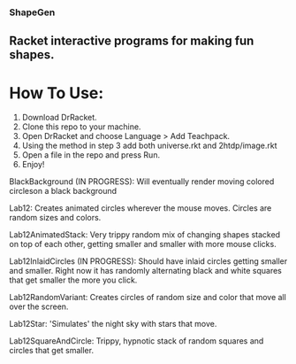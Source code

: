 ### ShapeGen
## Racket interactive programs for making fun shapes.
# How To Use:

1) Download DrRacket. 
2) Clone this repo to your machine.
3) Open DrRacket and choose Language > Add Teachpack.
4) Using the method in step 3 add both universe.rkt and 2htdp/image.rkt 
5) Open a file in the repo and press Run. 
6) Enjoy!

BlackBackground (IN PROGRESS): Will eventually render moving colored circleson a black background 

Lab12: Creates animated circles wherever the mouse moves. Circles are random sizes and colors. 

Lab12AnimatedStack: Very trippy random mix of changing shapes stacked on top of each other, getting smaller and smaller
with more mouse clicks.

Lab12InlaidCircles (IN PROGRESS): Should have inlaid circles getting smaller and smaller. Right now it has randomly
alternating black and white squares that get smaller the more you click. 

Lab12RandomVariant: Creates circles of random size and color that move all over the screen.

Lab12Star: 'Simulates' the night sky with stars that move.

Lab12SquareAndCircle: Trippy, hypnotic stack of random squares and circles that get smaller.


